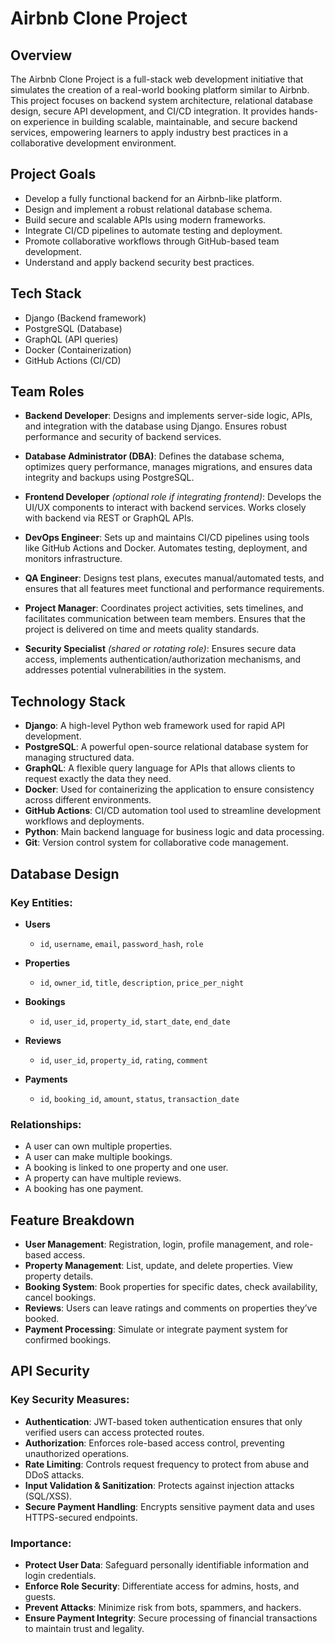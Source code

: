 # Airbnb Clone Project

## Overview

The Airbnb Clone Project is a full-stack web development initiative that simulates the creation of a real-world booking platform similar to Airbnb. This project focuses on backend system architecture, relational database design, secure API development, and CI/CD integration. It provides hands-on experience in building scalable, maintainable, and secure backend services, empowering learners to apply industry best practices in a collaborative development environment.

## Project Goals

* Develop a fully functional backend for an Airbnb-like platform.
* Design and implement a robust relational database schema.
* Build secure and scalable APIs using modern frameworks.
* Integrate CI/CD pipelines to automate testing and deployment.
* Promote collaborative workflows through GitHub-based team development.
* Understand and apply backend security best practices.

## Tech Stack  
- Django (Backend framework)  
- PostgreSQL (Database)  
- GraphQL (API queries)  
- Docker (Containerization)  
- GitHub Actions (CI/CD)

## Team Roles

- **Backend Developer**: Designs and implements server-side logic, APIs, and integration with the database using Django. Ensures robust performance and security of backend services.

- **Database Administrator (DBA)**: Defines the database schema, optimizes query performance, manages migrations, and ensures data integrity and backups using PostgreSQL.

- **Frontend Developer** *(optional role if integrating frontend)*: Develops the UI/UX components to interact with backend services. Works closely with backend via REST or GraphQL APIs.

- **DevOps Engineer**: Sets up and maintains CI/CD pipelines using tools like GitHub Actions and Docker. Automates testing, deployment, and monitors infrastructure.

- **QA Engineer**: Designs test plans, executes manual/automated tests, and ensures that all features meet functional and performance requirements.

- **Project Manager**: Coordinates project activities, sets timelines, and facilitates communication between team members. Ensures that the project is delivered on time and meets quality standards.

- **Security Specialist** *(shared or rotating role)*: Ensures secure data access, implements authentication/authorization mechanisms, and addresses potential vulnerabilities in the system. 

## Technology Stack

* **Django**: A high-level Python web framework used for rapid API development.
* **PostgreSQL**: A powerful open-source relational database system for managing structured data.
* **GraphQL**: A flexible query language for APIs that allows clients to request exactly the data they need.
* **Docker**: Used for containerizing the application to ensure consistency across different environments.
* **GitHub Actions**: CI/CD automation tool used to streamline development workflows and deployments.
* **Python**: Main backend language for business logic and data processing.
* **Git**: Version control system for collaborative code management.

## Database Design

### Key Entities:

* **Users**

  * `id`, `username`, `email`, `password_hash`, `role`
* **Properties**

  * `id`, `owner_id`, `title`, `description`, `price_per_night`
* **Bookings**

  * `id`, `user_id`, `property_id`, `start_date`, `end_date`
* **Reviews**

  * `id`, `user_id`, `property_id`, `rating`, `comment`
* **Payments**

  * `id`, `booking_id`, `amount`, `status`, `transaction_date`

### Relationships:

* A user can own multiple properties.
* A user can make multiple bookings.
* A booking is linked to one property and one user.
* A property can have multiple reviews.
* A booking has one payment.

## Feature Breakdown

* **User Management**: Registration, login, profile management, and role-based access.
* **Property Management**: List, update, and delete properties. View property details.
* **Booking System**: Book properties for specific dates, check availability, cancel bookings.
* **Reviews**: Users can leave ratings and comments on properties they’ve booked.
* **Payment Processing**: Simulate or integrate payment system for confirmed bookings.

## API Security

### Key Security Measures:

* **Authentication**: JWT-based token authentication ensures that only verified users can access protected routes.
* **Authorization**: Enforces role-based access control, preventing unauthorized operations.
* **Rate Limiting**: Controls request frequency to protect from abuse and DDoS attacks.
* **Input Validation & Sanitization**: Protects against injection attacks (SQL/XSS).
* **Secure Payment Handling**: Encrypts sensitive payment data and uses HTTPS-secured endpoints.

### Importance:

* **Protect User Data**: Safeguard personally identifiable information and login credentials.
* **Enforce Role Security**: Differentiate access for admins, hosts, and guests.
* **Prevent Attacks**: Minimize risk from bots, spammers, and hackers.
* **Ensure Payment Integrity**: Secure processing of financial transactions to maintain trust and legality.